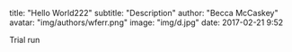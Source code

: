 title:  "Hello World222"
subtitle: "Description"
author: "Becca McCaskey"
avatar: "img/authors/wferr.png"
image: "img/d.jpg"
date:   2017-02-21 9:52

Trial run
